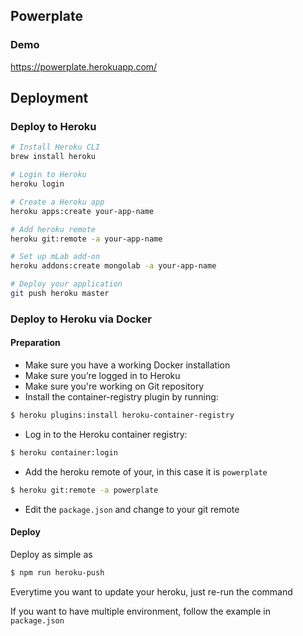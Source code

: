 ## Powerplate

### Demo
https://powerplate.herokuapp.com/

## Deployment

### Deploy to Heroku

```bash
# Install Heroku CLI
brew install heroku

# Login to Heroku
heroku login

# Create a Heroku app
heroku apps:create your-app-name

# Add heroku remote
heroku git:remote -a your-app-name

# Set up mLab add-on
heroku addons:create mongolab -a your-app-name

# Deploy your application
git push heroku master
```

### Deploy to Heroku via Docker

#### Preparation

+ Make sure you have a working Docker installation
+ Make sure you’re logged in to Heroku
+ Make sure you're working on Git repository
+ Install the container-registry plugin by running:
```bash
$ heroku plugins:install heroku-container-registry
```
+ Log in to the Heroku container registry:
```bash
$ heroku container:login
```
+ Add the heroku remote of your, in this case it is `powerplate`
```bash
$ heroku git:remote -a powerplate
```
+ Edit the `package.json` and change to your git remote

#### Deploy

Deploy as simple as
```bash
$ npm run heroku-push
```

Everytime you want to update your heroku, just re-run the command

If you want to have multiple environment, follow the example in `package.json`
